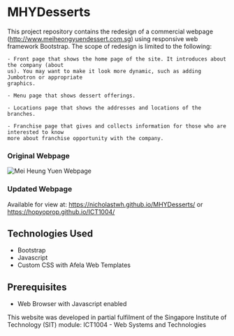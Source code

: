 # MHYDesserts

This project repository contains the redesign of a commercial webpage (http://www.meiheongyuendessert.com.sg) using responsive web framework Bootstrap. The scope of redesign is limited to the following:
```
- Front page that shows the home page of the site. It introduces about the company (about
us). You may want to make it look more dynamic, such as adding Jumbotron or appropriate
graphics.

- Menu page that shows dessert offerings.

- Locations page that shows the addresses and locations of the branches.

- Franchise page that gives and collects information for those who are interested to know
more about franchise opportunity with the company.
```
### Original Webpage
![Mei Heung Yuen Webpage](http://sg.kidlander.com/wp-content/gallery/kid-friendly-restaurants/mei-heung-yuen.jpg
)

### Updated Webpage
Available for view at: https://nicholastwh.github.io/MHYDesserts/ or https://hopyoprop.github.io/ICT1004/

## Technologies Used
- Bootstrap
- Javascript
- Custom CSS with Afela Web Templates

## Prerequisites
- Web Browser with Javascript enabled

This website was developed in partial fulfilment of the Singapore Institute of Technology (SIT) module: ICT1004 - Web Systems and Technologies
